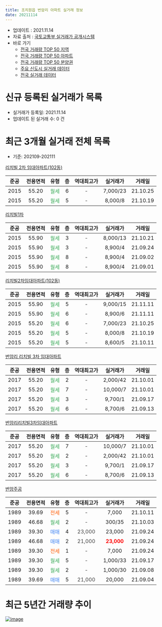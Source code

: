 ```yaml
---
title: 조치원읍 번암리 아파트 실거래 정보
date: 20211114
---
```


* 업데이트 : 2021.11.14
* 자료 출처 : [국토교통부 실거래가 공개시스템](http://rt.molit.go.kr)
* 바로 가기
    * [전국 거래량 TOP 50 지역](https://apt-info.github.io/apt-trade-info/tr)
    * [전국 거래량 TOP 50 아파트](https://apt-info.github.io/apt-trade-info/ta)
    * [전국 거래량 TOP 50 분양권](https://apt-info.github.io/apt-trade-info/tb)
    * [주요 신도시 실거래 데이터](https://apt-info.github.io/apt-trade-info/newtown)
    * [전국 실거래 데이터](https://apt-info.github.io/apt-trade-info/all)



<script async src="https://pagead2.googlesyndication.com/pagead/js/adsbygoogle.js"></script>
<!-- 기본광고 -->
<ins class="adsbygoogle"
     style="display:block"
     data-ad-client="ca-pub-1142216861245946"
     data-ad-slot="4805727019"
     data-ad-format="auto"
     data-full-width-responsive="true"></ins>
<script>
     (adsbygoogle = window.adsbygoogle || []).push({});
</script>


# 신규 등록된 실거래가 목록

* 실거래가 등록일: 2021.11.14
* 업데이트 된 실거래 수: 0 건




<script async src="https://pagead2.googlesyndication.com/pagead/js/adsbygoogle.js"></script>
<!-- 기본광고 -->
<ins class="adsbygoogle"
     style="display:block"
     data-ad-client="ca-pub-1142216861245946"
     data-ad-slot="4805727019"
     data-ad-format="auto"
     data-full-width-responsive="true"></ins>
<script>
     (adsbygoogle = window.adsbygoogle || []).push({});
</script>


# 최근 3개월 실거래 전체 목록
* 기준: 202109-202111


[리치빌 2차 임대아파트(102동)](https://search.naver.com/search.naver?query=%EB%A6%AC%EC%B9%98%EB%B9%8C+2%EC%B0%A8+%EC%9E%84%EB%8C%80%EC%95%84%ED%8C%8C%ED%8A%B8%28102%EB%8F%99%29)

|준공|전용면적|유형|층|역대최고가|실거래가|거래일|
|:---:|:---:|:---:|:---:|:---:|:---:|:---:|
|2015|55.20|<span style="color:#34A853">월세</span>|6|<span style="color:#444444">-</span>|7,000/23|21.10.25|
|2015|55.20|<span style="color:#34A853">월세</span>|5|<span style="color:#444444">-</span>|8,000/8|21.10.19|

[리치빌1차](https://search.naver.com/search.naver?query=%EB%A6%AC%EC%B9%98%EB%B9%8C1%EC%B0%A8)

|준공|전용면적|유형|층|역대최고가|실거래가|거래일|
|:---:|:---:|:---:|:---:|:---:|:---:|:---:|
|2015|55.90|<span style="color:#34A853">월세</span>|3|<span style="color:#444444">-</span>|8,000/13|21.10.21|
|2015|55.90|<span style="color:#34A853">월세</span>|3|<span style="color:#444444">-</span>|8,900/4|21.09.24|
|2015|55.90|<span style="color:#34A853">월세</span>|8|<span style="color:#444444">-</span>|8,900/4|21.09.02|
|2015|55.90|<span style="color:#34A853">월세</span>|8|<span style="color:#444444">-</span>|8,900/4|21.09.01|

[리치빌2차임대아파트(102동)](https://search.naver.com/search.naver?query=%EB%A6%AC%EC%B9%98%EB%B9%8C2%EC%B0%A8%EC%9E%84%EB%8C%80%EC%95%84%ED%8C%8C%ED%8A%B8%28102%EB%8F%99%29)

|준공|전용면적|유형|층|역대최고가|실거래가|거래일|
|:---:|:---:|:---:|:---:|:---:|:---:|:---:|
|2015|55.90|<span style="color:#34A853">월세</span>|5|<span style="color:#444444">-</span>|9,000/15|21.11.11|
|2015|55.90|<span style="color:#34A853">월세</span>|6|<span style="color:#444444">-</span>|8,900/6|21.11.11|
|2015|55.20|<span style="color:#34A853">월세</span>|6|<span style="color:#444444">-</span>|7,000/23|21.10.25|
|2015|55.20|<span style="color:#34A853">월세</span>|5|<span style="color:#444444">-</span>|8,000/8|21.10.19|
|2015|55.20|<span style="color:#34A853">월세</span>|5|<span style="color:#444444">-</span>|8,600/5|21.10.11|

[번암리 리치빌 3차 임대아파트](https://search.naver.com/search.naver?query=%EB%B2%88%EC%95%94%EB%A6%AC+%EB%A6%AC%EC%B9%98%EB%B9%8C+3%EC%B0%A8+%EC%9E%84%EB%8C%80%EC%95%84%ED%8C%8C%ED%8A%B8)

|준공|전용면적|유형|층|역대최고가|실거래가|거래일|
|:---:|:---:|:---:|:---:|:---:|:---:|:---:|
|2017|55.20|<span style="color:#34A853">월세</span>|2|<span style="color:#444444">-</span>|2,000/42|21.10.01|
|2017|55.20|<span style="color:#34A853">월세</span>|7|<span style="color:#444444">-</span>|10,000/7|21.10.01|
|2017|55.20|<span style="color:#34A853">월세</span>|3|<span style="color:#444444">-</span>|9,700/1|21.09.17|
|2017|55.20|<span style="color:#34A853">월세</span>|6|<span style="color:#444444">-</span>|8,700/6|21.09.13|

[번암리리치빌3차임대아파트](https://search.naver.com/search.naver?query=%EB%B2%88%EC%95%94%EB%A6%AC%EB%A6%AC%EC%B9%98%EB%B9%8C3%EC%B0%A8%EC%9E%84%EB%8C%80%EC%95%84%ED%8C%8C%ED%8A%B8)

|준공|전용면적|유형|층|역대최고가|실거래가|거래일|
|:---:|:---:|:---:|:---:|:---:|:---:|:---:|
|2017|55.20|<span style="color:#34A853">월세</span>|7|<span style="color:#444444">-</span>|10,000/7|21.10.01|
|2017|55.20|<span style="color:#34A853">월세</span>|2|<span style="color:#444444">-</span>|2,000/42|21.10.01|
|2017|55.20|<span style="color:#34A853">월세</span>|3|<span style="color:#444444">-</span>|9,700/1|21.09.17|
|2017|55.20|<span style="color:#34A853">월세</span>|6|<span style="color:#444444">-</span>|8,700/6|21.09.13|

[번암주공](https://search.naver.com/search.naver?query=%EB%B2%88%EC%95%94%EC%A3%BC%EA%B3%B5)

|준공|전용면적|유형|층|역대최고가|실거래가|거래일|
|:---:|:---:|:---:|:---:|:---:|:---:|:---:|
|1989|39.69|<span style="color:#FF5A00">전세</span>|5|<span style="color:#444444">-</span>|7,000|21.10.11|
|1989|46.68|<span style="color:#34A853">월세</span>|2|<span style="color:#444444">-</span>|300/35|21.10.03|
|1989|39.30|<span style="color:#4285F3">매매</span>|4|<span style="color:#444444">23,000</span>|23,000|21.09.24|
|1989|46.68|<span style="color:#4285F3">매매</span>|2|<span style="color:#444444">21,000</span>|<b><span style="color:#FF0000">23,000</span></b>|21.09.24|
|1989|39.30|<span style="color:#FF5A00">전세</span>|1|<span style="color:#444444">-</span>|7,000|21.09.24|
|1989|39.30|<span style="color:#34A853">월세</span>|5|<span style="color:#444444">-</span>|1,000/33|21.09.17|
|1989|39.30|<span style="color:#34A853">월세</span>|2|<span style="color:#444444">-</span>|1,000/30|21.09.08|
|1989|39.69|<span style="color:#4285F3">매매</span>|5|<span style="color:#444444">21,000</span>|20,000|21.09.04|



<script async src="https://pagead2.googlesyndication.com/pagead/js/adsbygoogle.js"></script>
<!-- 기본광고 -->
<ins class="adsbygoogle"
     style="display:block"
     data-ad-client="ca-pub-1142216861245946"
     data-ad-slot="4805727019"
     data-ad-format="auto"
     data-full-width-responsive="true"></ins>
<script>
     (adsbygoogle = window.adsbygoogle || []).push({});
</script>


# 최근 5년간 거래량 추이


<div style="width:100%;">
    <canvas id="deal_progress" height="200"></canvas>
</div>

<script>
new Chart(document.getElementById("deal_progress"), {
    type: 'line',
    data: {
        labels: ['16.01','16.02','16.03','16.04','16.05','16.06','16.07','16.08','16.09','16.10','16.11','16.12','17.01','17.02','17.03','17.04','17.05','17.06','17.07','17.08','17.09','17.10','17.11','17.12','18.01','18.02','18.03','18.04','18.05','18.06','18.07','18.08','18.09','18.10','18.11','18.12','19.01','19.02','19.03','19.04','19.05','19.06','19.07','19.08','19.09','19.10','19.11','19.12','20.01','20.02','20.03','20.04','20.05','20.06','20.07','20.08','20.09','20.10','20.11','20.12','21.01','21.02','21.03','21.04','21.05','21.06','21.07','21.08','21.09','21.10','21.11'],
        datasets: [{
            label: '매매/분양권',
            data: [2,2,4,4,2,4,4,0,0,1,1,2,3,7,4,1,1,4,5,4,4,3,2,3,6,2,6,3,4,3,2,0,2,1,3,3,2,2,1,1,3,3,1,2,5,7,4,6,2,8,2,3,22,31,11,8,4,14,17,9,2,8,9,9,1,3,0,4,3,0,0],
            borderColor: "rgba(66, 133, 243, 1)",
            backgroundColor: "rgba(66, 133, 243, 0.05)",
            borderWidth: 1,
            pointRadius: 0,
            fill: false,
            lineTension: 0
        },{
            label: '전/월세',
            data: [10,16,23,24,17,6,7,4,3,6,5,3,4,8,4,4,5,3,4,34,10,4,9,6,8,9,14,7,6,5,16,11,8,6,1,10,6,3,5,8,9,17,12,5,8,4,4,2,10,14,11,6,14,16,17,12,10,7,10,9,12,3,9,6,8,12,19,7,10,12,2],
            borderColor: "rgba(255, 90, 0, 1)",
            backgroundColor: "rgba(255, 90, 0, 0.05)",
            borderWidth: 1,
            pointRadius: 0,
            fill: false,
            lineTension: 0
        },{
            label: '합계',
            data: [12,18,27,28,19,10,11,4,3,7,6,5,7,15,8,5,6,7,9,38,14,7,11,9,14,11,20,10,10,8,18,11,10,7,4,13,8,5,6,9,12,20,13,7,13,11,8,8,12,22,13,9,36,47,28,20,14,21,27,18,14,11,18,15,9,15,19,11,13,12,2],
            borderColor: "rgba(0, 0, 0, 1)",
            backgroundColor: "rgba(0, 0, 0, 0.03)",
            borderWidth: 0.1,
            pointRadius: 0,
            fill: true,
            lineTension: 0
        }
        ]
    },
    options: {
        responsive: true,
        title: {
            display: false
        },
        tooltips: {
            mode: 'index',
            intersect: false
        },
        hover: {
            mode: 'nearest',
            intersect: true
        },
        scales: {
            xAxes: [{
                display: true,
                scaleLabel: {
                    display: true,
                    labelString: '년/월'
                }
            }],
            yAxes: [{
                display: true,
                ticks: {
                    suggestedMin: 0,
                },
                scaleLabel: {
                    display: true,
                    labelString: '실거래 수'
                }
            }]
        }
    }
});

</script>


[![image](https://apt-info.github.io/images/2020-01-03-apt-trade-info/1024x500.png)](https://play.google.com/store/apps/details?id=com.aptinfo.apttradeinfo)

